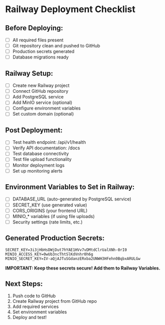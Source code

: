# Railway Deployment Checklist

## Before Deploying:
- [ ] All required files present
- [ ] Git repository clean and pushed to GitHub  
- [ ] Production secrets generated
- [ ] Database migrations ready

## Railway Setup:
- [ ] Create new Railway project
- [ ] Connect GitHub repository
- [ ] Add PostgreSQL service
- [ ] Add MinIO service (optional)
- [ ] Configure environment variables
- [ ] Set custom domain (optional)

## Post Deployment:
- [ ] Test health endpoint: /api/v1/health
- [ ] Verify API documentation: /docs
- [ ] Test database connectivity
- [ ] Test file upload functionality
- [ ] Monitor deployment logs
- [ ] Set up monitoring alerts

## Environment Variables to Set in Railway:
- [ ] DATABASE_URL (auto-generated by PostgreSQL service)
- [ ] SECRET_KEY (use generated value)
- [ ] CORS_ORIGINS (your frontend URL)
- [ ] MINIO_* variables (if using file uploads)
- [ ] Security settings (rate limits, etc.)

## Generated Production Secrets:
```
SECRET_KEY=3i3jHbHsDWjDut7hYAE1HVv7vDMtdClrUalXNh-0rI0
MINIO_ACCESS_KEY=0wUb3ncThtSlKdVnhr0h6g
MINIO_SECRET_KEY=IV-aQjAJTuSGdanzERxba2UNWH3HFehn0BqbxARULGw
```

**IMPORTANT: Keep these secrets secure! Add them to Railway Variables.**

## Next Steps:
1. Push code to GitHub
2. Create Railway project from GitHub repo
3. Add required services  
4. Set environment variables
5. Deploy and test!